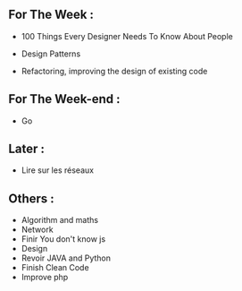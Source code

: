 ## For The Week :
- 100 Things Every Designer Needs To Know About People

- Design Patterns
- Refactoring, improving the design of existing code

## For The Week-end :
- Go

## Later :
- Lire sur les réseaux

## Others :
- Algorithm and maths
- Network
- Finir You don't know js
- Design
- Revoir JAVA and Python
- Finish Clean Code
- Improve php
